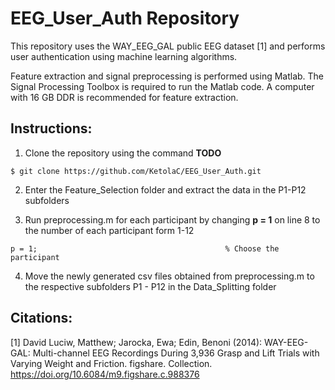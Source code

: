 # EEG_User_Auth Repository
This repository uses the WAY_EEG_GAL public EEG dataset [1] and performs user authentication using machine learning algorithms. 

Feature extraction and signal preprocessing is performed using Matlab. The Signal Processing Toolbox is required to run the Matlab code. A computer with 16 GB DDR is recommended for feature extraction.

## Instructions:

1. Clone the repository using the command **TODO**
```
$ git clone https://github.com/KetolaC/EEG_User_Auth.git
```

2. Enter the Feature_Selection folder and extract the data in the P1-P12 subfolders

3. Run preprocessing.m for each participant by changing **p = 1** on line 8 to the number of each participant form 1-12

```
p = 1;                                          % Choose the participant
```

4. Move the newly generated csv files obtained from preprocessing.m to the respective subfolders P1 - P12 in the Data_Splitting folder

## Citations:

[1] David Luciw, Matthew; Jarocka, Ewa; Edin, Benoni (2014): WAY-EEG-GAL: Multi-channel EEG Recordings During 3,936 Grasp and Lift Trials with Varying Weight and Friction. figshare. Collection. https://doi.org/10.6084/m9.figshare.c.988376 
